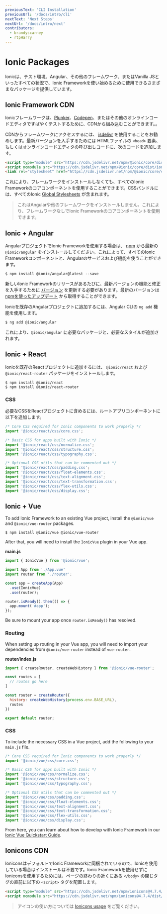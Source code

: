 ```yaml
---
previousText: 'CLI Installation'
previousUrl: '/docs/intro/cli'
nextText: 'Next Steps'
nextUrl: '/docs/intro/next'
contributors:
  - brandyscarney
  - rtpHarry
---
```


# Ionic Packages

Ionicは、テスト環境、Angular、その他のフレームワーク、またはVanilla JSといったすべての状況で、Ionic Frameworkを使い始めるために使用できるさまざまなパッケージを提供しています。

## Ionic Framework CDN

Ionicフレームワークは、[Plunker](https://plnkr.co/)、[Codepen](https://codepen.io)、またはその他のオンラインコードエディタですばやくテストするために、CDNから組み込むことができます。。

CDNからフレームワークにアクセスするには、 [jsdelivr](https://www.jsdelivr.com/) を使用することをお勧めします。最新バージョンを入手するためには HTMLファイルの `<head>`  要素、もしくはオンラインコードエディタの呼び出しコードに、次のコードを追加します。

```html
<script type="module" src="https://cdn.jsdelivr.net/npm/@ionic/core/dist/ionic/ionic.esm.js"></script>
<script nomodule src="https://cdn.jsdelivr.net/npm/@ionic/core/dist/ionic/ionic.js"></script>
<link rel="stylesheet" href="https://cdn.jsdelivr.net/npm/@ionic/core/css/ionic.bundle.css"/>
```

これにより、フレームワークをインストールしなくても、すべてのIonic Frameworkのコアコンポーネントを使用することができます。CSSバンドルには、すべてのIonic [Global Stylesheets](../layout/global-stylesheets) が含まれます。

> これはAngularや他のフレームワークをインストールしません。これにより、フレームワークなしでIonic Frameworkのコアコンポーネントを使用できます。


## Ionic + Angular

AngularプロジェクトでIonic Frameworkを使用する場合は、 [npm](/docs/reference/glossary#npm) から最新の `@ionic/angular` をインストールしてください。これによって、すべてのIonic Frameworkコンポーネントと、Angularのサービスおよび機能を使うことができます。

```shell
$ npm install @ionic/angular@latest --save
```

新しいIonic Frameworkのリリースがあるたびに、最新バージョンの機能と修正を入手するために [バージョン](/docs/reference/versioning) を更新する必要があります。最新のバージョンは [npmを使ったアップデート](/docs/developing/tips#updating-dependencies) から取得することができます。

Ionicを既存のAngularプロジェクトに追加するには、Angular CLIの `ng add` 機能を使用します。

```shell
$ ng add @ionic/angular
```

これにより、`@ionic/angular` に必要なパッケージと、必要なスタイルが追加されます。


## Ionic + React

Ionicを既存のReactプロジェクトに追加するには、 `@ionic/react` および `@ionic/react-router` パッケージをインストールします。

```shell
$ npm install @ionic/react
$ npm install @ionic/react-router
```

### CSS

必要なCSSをReactプロジェクトに含めるには、ルートアプリコンポーネントに以下を追加します。

```javascript
/* Core CSS required for Ionic components to work properly */
import '@ionic/react/css/core.css';

/* Basic CSS for apps built with Ionic */
import '@ionic/react/css/normalize.css';
import '@ionic/react/css/structure.css';
import '@ionic/react/css/typography.css';

/* Optional CSS utils that can be commented out */
import '@ionic/react/css/padding.css';
import '@ionic/react/css/float-elements.css';
import '@ionic/react/css/text-alignment.css';
import '@ionic/react/css/text-transformation.css';
import '@ionic/react/css/flex-utils.css';
import '@ionic/react/css/display.css';
```


## Ionic + Vue

To add Ionic Framework to an existing Vue project, install the `@ionic/vue` and `@ionic/vue-router` packages.

```shell
$ npm install @ionic/vue @ionic/vue-router
```

After that, you will need to install the `IonicVue` plugin in your Vue app.

**main.js**
```javascript
import { IonicVue } from '@ionic/vue';

import App from './App.vue'
import router from './router';

const app = createApp(App)
  .use(IonicVue)
  .use(router);

router.isReady().then(() => {
  app.mount('#app');
});
```

Be sure to mount your app once `router.isReady()` has resolved.

### Routing

When setting up routing in your Vue app, you will need to import your dependencies from `@ionic/vue-router` instead of `vue-router`.

**router/index.js**

```javascript
import { createRouter, createWebHistory } from '@ionic/vue-router';

const routes = [
  // routes go here
]

const router = createRouter({
  history: createWebHistory(process.env.BASE_URL),
  routes
})

export default router;
```

### CSS

To include the necessary CSS in a Vue project, add the following to your `main.js` file.

```javascript
/* Core CSS required for Ionic components to work properly */
import '@ionic/vue/css/core.css';

/* Basic CSS for apps built with Ionic */
import '@ionic/vue/css/normalize.css';
import '@ionic/vue/css/structure.css';
import '@ionic/vue/css/typography.css';

/* Optional CSS utils that can be commented out */
import '@ionic/vue/css/padding.css';
import '@ionic/vue/css/float-elements.css';
import '@ionic/vue/css/text-alignment.css';
import '@ionic/vue/css/text-transformation.css';
import '@ionic/vue/css/flex-utils.css';
import '@ionic/vue/css/display.css';
```

From here, you can learn about how to develop with Ionic Framework in our [Ionic Vue Quickstart Guide](https://ionicframework.com/docs/vue/quickstart).

## Ionicons CDN

IoniconsはデフォルトでIonic Frameworkに同梱されているので、Ionicを使用している場合はインストールは不要です。Ionic Frameworkを使用せずにIoniconsを使用するためには、ページの終わりの近くにある `</body>` の閉じタグの直前に以下の `<script>` タグを配置します。

```html
<script type="module" src="https://cdn.jsdelivr.net/npm/ionicons@4.7.4/dist/ionicons/ionicons.esm.js"></script>
<script nomodule src="https://cdn.jsdelivr.net/npm/ionicons@4.7.4/dist/ionicons/ionicons.js"></script>
```

> アイコンの使い方については [Ionicons usage](https://ionicons.com/usage) をご覧ください。
